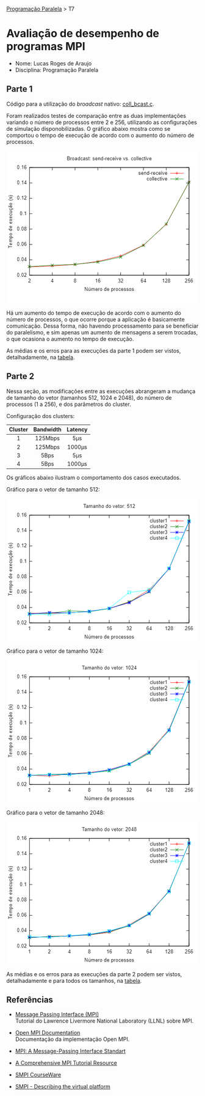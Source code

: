 [Programação Paralela](https://github.com/lucasroges/elc139-2019a) > T7

# Avaliação de desempenho de programas MPI

- Nome: Lucas Roges de Araujo
- Disciplina: Programação Paralela

## Parte 1

Código para a utilização do *broadcast* nativo: [coll_bcast.c](coll_bcast.c).

Foram realizados testes de comparação entre as duas implementações variando o número de processos entre 2 e 256, utilizando as configurações de simulação disponobilizadas. O gráfico abaixo mostra como se comportou o tempo de execução de acordo com o aumento do número de processos.

![parte1](parte1.png)

Há um aumento do tempo de execução de acordo com o aumento do número de processos, o que ocorre porque a aplicação é basicamente comunicação. Dessa forma, não havendo processamento para se beneficiar do paralelismo, e sim apenas um aumento de mensagens a serem trocadas, o que ocasiona o aumento no tempo de execução.

As médias e os erros para as execuções da parte 1 podem ser vistos, detalhadamente, na [tabela](t7_p1.csv).

## Parte 2

Nessa seção, as modificações entre as execuções abrangeram a mudança de tamanho do vetor (tamanhos 512, 1024 e 2048), do número de processos (1 a 256), e dos parâmetros do cluster. 

Configuração dos clusters:

| Cluster | Bandwidth | Latency |
|:-------:|:---------:|:-------:|
|    1    |  125Mbps  |   5μs   |
|    2    |  125Mbps  |  1000μs |
|    3    |    5Bps   |   5μs   |
|    4    |    5Bps   |  1000μs |

Os gráficos abaixo ilustram o comportamento dos casos executados.

Gráfico para o vetor de tamanho 512:

![parte2-512](parte2-512.png)

Gráfico para o vetor de tamanho 1024:

![parte2-1024](parte2-1024.png)

Gráfico para o vetor de tamanho 2048:

![parte2-2048](parte2-2048.png)

As médias e os erros para as execuções da parte 2 podem ser vistos, detalhadamente e para todos os tamanhos, na [tabela](t7_p2.csv).

## Referências

- [Message Passing Interface (MPI)](https://computing.llnl.gov/tutorials/mpi/)  
  Tutorial do Lawrence Livermore National Laboratory (LLNL) sobre MPI.

- [Open MPI Documentation](https://www.open-mpi.org/doc/)  
  Documentação da implementação Open MPI.

- [MPI: A Message-Passing Interface Standart](https://www.mpi-forum.org/docs/mpi-3.1/mpi31-report.pdf)  
- [A Comprehensive MPI Tutorial Resource](http://mpitutorial.com/)  
- [SMPI CourseWare](https://simgrid.github.io/SMPI_CourseWare/)  
- [SMPI - Describing the virtual platform](http://simgrid.gforge.inria.fr/simgrid/3.20/doc/platform.html)
